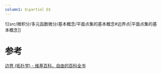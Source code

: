 ```yaml
---
column1: $\partial E$
---
```



![[src/微积分/多元函数微分/基本概念/平面点集的基本概念#边界点|平面点集的基本概念]]

# 参考
[边界 (拓扑学) - 维基百科，自由的百科全书](https://zh.wikipedia.org/wiki/%E8%BE%B9%E7%95%8C_(%E6%8B%93%E6%89%91%E5%AD%A6))
